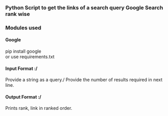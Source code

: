 ### Python Script to get the links of a search query Google Search rank wise

### Modules used

#### Google
pip install google\
or use requirements.txt

#### Input Format :/
Provide a string as a query./
Provide the number of results required in next line.

#### Output Format :/
Prints rank, link in ranked order.


